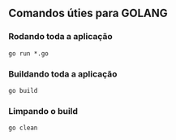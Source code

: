 ## Comandos úties para GOLANG

### Rodando toda a aplicação
    go run *.go

### Buildando toda a aplicação
    go build

### Limpando o build 
    go clean